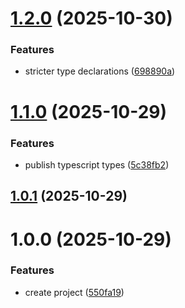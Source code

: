 # [1.2.0](https://github.com/Didericis/test-vars/compare/v1.1.0...v1.2.0) (2025-10-30)


### Features

* stricter type declarations ([698890a](https://github.com/Didericis/test-vars/commit/698890a49e01befe8ca94389416744b41f45c3bd))

# [1.1.0](https://github.com/Didericis/test-vars/compare/v1.0.1...v1.1.0) (2025-10-29)


### Features

* publish typescript types ([5c38fb2](https://github.com/Didericis/test-vars/commit/5c38fb271eb26fc1c3b83b1725c1d5d572272ca7))

## [1.0.1](https://github.com/Didericis/test-vars/compare/v1.0.0...v1.0.1) (2025-10-29)

# 1.0.0 (2025-10-29)


### Features

* create project ([550fa19](https://github.com/Didericis/test-vars/commit/550fa196b69004930dae021c8bae610badd877c5))
